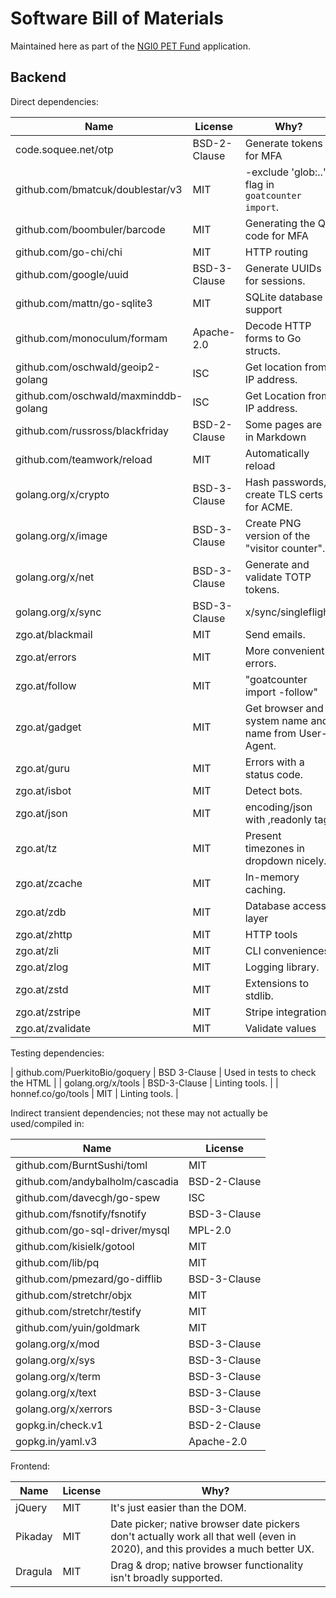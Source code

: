 Software Bill of Materials
==========================

Maintained here as part of the [NGI0 PET Fund](https://nlnet.nl/PET/)
application.

Backend
-------

Direct dependencies:

| Name                                 | License      | Why?                                                  |
| ----                                 | -------      | -----                                                 |
| code.soquee.net/otp                  | BSD-2-Clause | Generate tokens for MFA                               |
| github.com/bmatcuk/doublestar/v3     | MIT          | -exclude 'glob:..' flag in `goatcounter import`.      |
| github.com/boombuler/barcode         | MIT          | Generating the QR code for MFA                        |
| github.com/go-chi/chi                | MIT          | HTTP routing                                          |
| github.com/google/uuid               | BSD-3-Clause | Generate UUIDs for sessions.                          |
| github.com/mattn/go-sqlite3          | MIT          | SQLite database support                               |
| github.com/monoculum/formam          | Apache-2.0   | Decode HTTP forms to Go structs.                      |
| github.com/oschwald/geoip2-golang    | ISC          | Get location from IP address.                         |
| github.com/oschwald/maxminddb-golang | ISC          | Get Location from IP address.                         |
| github.com/russross/blackfriday      | BSD-2-Clause | Some pages are in Markdown                            |
| github.com/teamwork/reload           | MIT          | Automatically reload                                  |
| golang.org/x/crypto                  | BSD-3-Clause | Hash passwords, create TLS certs for ACME.            |
| golang.org/x/image                   | BSD-3-Clause | Create PNG version of the "visitor counter".          |
| golang.org/x/net                     | BSD-3-Clause | Generate and validate TOTP tokens.                    |
| golang.org/x/sync                    | BSD-3-Clause | x/sync/singleflight                                   |
| zgo.at/blackmail                     | MIT          | Send emails.                                          |
| zgo.at/errors                        | MIT          | More convenient errors.                               |
| zgo.at/follow                        | MIT          | "goatcounter import -follow"                          |
| zgo.at/gadget                        | MIT          | Get browser and system name and name from User-Agent. |
| zgo.at/guru                          | MIT          | Errors with a status code.                            |
| zgo.at/isbot                         | MIT          | Detect bots.                                          |
| zgo.at/json                          | MIT          | encoding/json with ,readonly tag                      |
| zgo.at/tz                            | MIT          | Present timezones in dropdown nicely.                 |
| zgo.at/zcache                        | MIT          | In-memory caching.                                    |
| zgo.at/zdb                           | MIT          | Database access layer                                 |
| zgo.at/zhttp                         | MIT          | HTTP tools                                            |
| zgo.at/zli                           | MIT          | CLI conveniences                                      |
| zgo.at/zlog                          | MIT          | Logging library.                                      |
| zgo.at/zstd                          | MIT          | Extensions to stdlib.                                 |
| zgo.at/zstripe                       | MIT          | Stripe integration                                    |
| zgo.at/zvalidate                     | MIT          | Validate values                                       |

Testing dependencies:

| github.com/PuerkitoBio/goquery | BSD 3-Clause | Used in tests to check the HTML |
| golang.org/x/tools             | BSD-3-Clause | Linting tools. |
| honnef.co/go/tools             | MIT          | Linting tools. |

Indirect transient dependencies; not these may not actually be used/compiled in:

| Name                            | License      |
| ----                            | -------      |
| github.com/BurntSushi/toml      | MIT          |
| github.com/andybalholm/cascadia | BSD-2-Clause |
| github.com/davecgh/go-spew      | ISC          |
| github.com/fsnotify/fsnotify    | BSD-3-Clause |
| github.com/go-sql-driver/mysql  | MPL-2.0      |
| github.com/kisielk/gotool       | MIT          |
| github.com/lib/pq               | MIT          |
| github.com/pmezard/go-difflib   | BSD-3-Clause |
| github.com/stretchr/objx        | MIT          |
| github.com/stretchr/testify     | MIT          |
| github.com/yuin/goldmark        | MIT          |
| golang.org/x/mod                | BSD-3-Clause |
| golang.org/x/sys                | BSD-3-Clause |
| golang.org/x/term               | BSD-3-Clause |
| golang.org/x/text               | BSD-3-Clause |
| golang.org/x/xerrors            | BSD-3-Clause |
| gopkg.in/check.v1               | BSD-2-Clause |
| gopkg.in/yaml.v3                | Apache-2.0   |

Frontend:

| Name    | License | Why?                                                                                                                           |
| ----    | ------- | ----                                                                                                                           |
| jQuery  | MIT     | It's just easier than the DOM.                                                                                                 |
| Pikaday | MIT     | Date picker; native browser date pickers don't actually work all that well (even in 2020), and this provides a much better UX. |
| Dragula | MIT     | Drag & drop; native browser functionality isn't broadly supported.                                                             |
